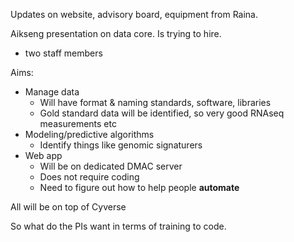 Updates on website, advisory board, equipment from Raina.

Aikseng presentation on data core. Is trying to hire.

- two staff members

Aims:

- Manage data
  - Will have format & naming standards, software, libraries
  - Gold standard data will be identified, so very good RNAseq measurements etc
- Modeling/predictive algorithms
  - Identify things like genomic signaturers
- Web app
  - Will be on dedicated DMAC server
  - Does not require coding
  - Need to figure out how to help people **automate**

All will be on top of Cyverse

So what do the PIs want in terms of training to code.
